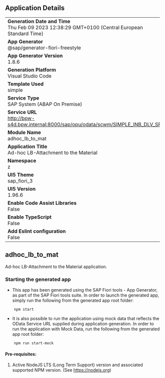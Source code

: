 ## Application Details
|               |
| ------------- |
|**Generation Date and Time**<br>Thu Feb 09 2023 12:38:29 GMT+0100 (Central European Standard Time)|
|**App Generator**<br>@sap/generator-fiori-freestyle|
|**App Generator Version**<br>1.8.6|
|**Generation Platform**<br>Visual Studio Code|
|**Template Used**<br>simple|
|**Service Type**<br>SAP System (ABAP On Premise)|
|**Service URL**<br>http://bpw-s4d.bpw.internal:8000/sap/opu/odata/scwm/SIMPLE_INB_DLV_SRV
|**Module Name**<br>adhoc_lb_to_mat|
|**Application Title**<br>Ad-hoc LB-Attachment to the Material|
|**Namespace**<br>z|
|**UI5 Theme**<br>sap_fiori_3|
|**UI5 Version**<br>1.96.6|
|**Enable Code Assist Libraries**<br>False|
|**Enable TypeScript**<br>False|
|**Add Eslint configuration**<br>False|

## adhoc_lb_to_mat

Ad-hoc LB-Attachment to the Material application.

### Starting the generated app

-   This app has been generated using the SAP Fiori tools - App Generator, as part of the SAP Fiori tools suite.  In order to launch the generated app, simply run the following from the generated app root folder:

```
    npm start
```

- It is also possible to run the application using mock data that reflects the OData Service URL supplied during application generation.  In order to run the application with Mock Data, run the following from the generated app root folder:

```
    npm run start-mock
```

#### Pre-requisites:

1. Active NodeJS LTS (Long Term Support) version and associated supported NPM version.  (See https://nodejs.org)


